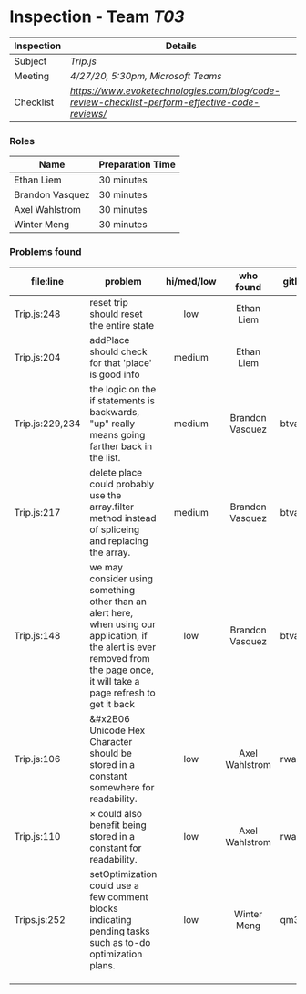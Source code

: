 # Inspection - Team *T03* 
 
| Inspection | Details |
| ----- | ----- |
| Subject | *Trip.js* |
| Meeting | *4/27/20, 5:30pm, Microsoft Teams* |
| Checklist | *https://www.evoketechnologies.com/blog/code-review-checklist-perform-effective-code-reviews/* |

### Roles

| Name | Preparation Time |
| ---- | ---- |
| Ethan Liem | 30 minutes |
| Brandon Vasquez | 30 minutes |
| Axel Wahlstrom | 30 minutes |
| Winter Meng | 30 minutes |

### Problems found

| file:line | problem | hi/med/low | who found | github#  |
| --- | --- | :---: | :---: | --- |
| Trip.js:248 | reset trip should reset the entire state| low | Ethan Liem | |
| Trip.js:204 | addPlace should check for that 'place' is good info | medium | Ethan Liem | |
| Trip.js:229,234 | the logic on the if statements is backwards, "up" really means going farther back in the list. | medium | Brandon Vasquez | btvasque |
| Trip.js:217 | delete place could probably use the array.filter method instead of spliceing and replacing the array. | medium | Brandon Vasquez | btvasque |
| Trip.js:148 | we may consider using something other than an alert here, when using our application, if the alert is ever removed from the page once, it will take a page refresh to get it back | low | Brandon Vasquez | btvasque |
| Trip.js:106 | &#x2B06 Unicode Hex Character should be stored in a constant somewhere for readability. |  low | Axel Wahlstrom | rwahlst |
| Trip.js:110 | &times; could also benefit being stored in a constant for readability. | low | Axel Wahlstrom | rwahlst |
| Trips.js:252 | setOptimization could use a few comment blocks indicating pending tasks such as to-do optimization plans. | low | Winter Meng | qm3  |
|  | | | | |
|  | | | | |
|  | | | | |
